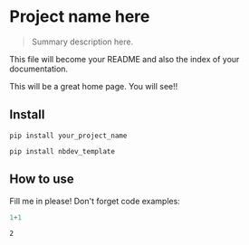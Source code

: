 # Project name here
> Summary description here.


This file will become your README and also the index of your documentation.

This will be a great home page. You will see!!

## Install

`pip install your_project_name`

`pip install nbdev_template`

## How to use

Fill me in please! Don't forget code examples:

```python
1+1
```




    2


